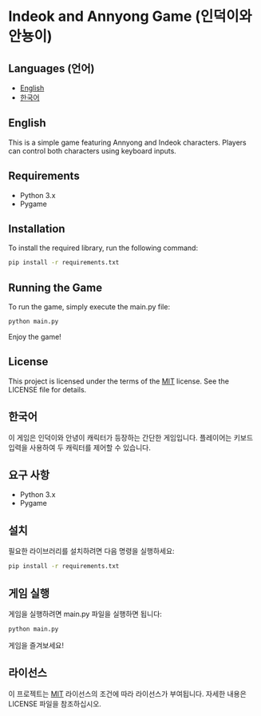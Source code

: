 # Indeok and Annyong Game (인덕이와 안뇽이)

## Languages (언어)
- [English](#english)
- [한국어](#한국어)

## English

This is a simple game featuring Annyong and Indeok characters. Players can control both characters using keyboard inputs.

## Requirements

- Python 3.x
- Pygame

## Installation

To install the required library, run the following command:

``` sh
pip install -r requirements.txt
```

## Running the Game

To run the game, simply execute the main.py file:

``` sh
python main.py
```

Enjoy the game!

## License

This project is licensed under the terms of the [MIT](/LICENSE) license. See the LICENSE file for details.

## 한국어

이 게임은 인덕이와 안녕이 캐릭터가 등장하는 간단한 게임입니다. 플레이어는 키보드 입력을 사용하여 두 캐릭터를 제어할 수 있습니다.

## 요구 사항

- Python 3.x
- Pygame

## 설치

필요한 라이브러리를 설치하려면 다음 명령을 실행하세요:

``` sh
pip install -r requirements.txt
```

## 게임 실행

게임을 실행하려면 main.py 파일을 실행하면 됩니다:

``` sh
python main.py
```

게임을 즐겨보세요!

## 라이선스

이 프로젝트는 [MIT](/LICENSE) 라이선스의 조건에 따라 라이선스가 부여됩니다. 자세한 내용은 LICENSE 파일을 참조하십시오.